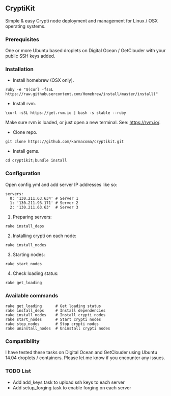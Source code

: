 ## CryptiKit

Simple &amp; easy Crypti node deployment and management for Linux / OSX operating systems.

### Prerequisites

One or more Ubuntu based droplets on Digital Ocean / GetClouder with your public SSH keys added.

### Installation


* Install homebrew (OSX only).

```
ruby -e "$(curl -fsSL https://raw.githubusercontent.com/Homebrew/install/master/install)"
```

* Install rvm.
```
\curl -sSL https://get.rvm.io | bash -s stable --ruby
```

Make sure rvm is loaded, or just open a new terminal. See: https://rvm.io/.

* Clone repo.
```
git clone https://github.com/karmacoma/cryptikit.git
```

* Install gems.
```
cd cryptikit;bundle install
```

### Configuration

Open config.yml and add server IP addresses like so:

```
servers:
  0: '130.211.63.634' # Server 1
  1: '130.211.93.171' # Server 2
  2: '130.211.63.63'  # Server 3
```

1. Preparing servers:

```
rake install_deps
```

2. Installing crypti on each node:

```
rake install_nodes
```

3. Starting nodes:

```
rake start_nodes
```

4. Check loading status:

```
rake get_loading
```

### Available commands

```
rake get_loading      # Get loading status
rake install_deps     # Install dependencies
rake install_nodes    # Install crypti nodes
rake start_nodes      # Start crypti nodes
rake stop_nodes       # Stop crypti nodes
rake uninstall_nodes  # Uninstall crypti nodes
```

### Compatibility

I have tested these tasks on Digital Ocean and GetClouder using Ubuntu 14.04 droplets / containers.
Please let me know if you encounter any issues.

### TODO List

* Add add_keys task to upload ssh keys to each server
* Add setup_forging task to enable forging on each server
